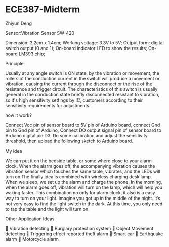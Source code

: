 # ECE387-Midterm
Zhiyun Deng

Sensor:Vibration Sensor SW-420

Dimension: 3.2cm x 1.4cm;
Working voltage: 3.3V to 5V;
Output form: digital switch output (0 and 1);
On-board indicator LED to show the results;
On-board LM393 chip;

Principle:

Usually at any angle switch is ON state, by the vibration or movement, the rollers of
the conduction current in the switch will produce a movement or vibration, causing the
current through the disconnect or the rise of the resistance and trigger circuit. The
characteristics of this switch is usually general in the conduction state briefly disconnected
resistant to vibration, so it's high sensitivity settings by IC, customers according to their
sensitivity requirements for adjustments. 

how it work?

Connect Vcc pin of sensor board to 5V pin of Arduino board, connect Gnd pin to Gnd
pin of Arduino, Connect DO output signal pin of sensor board to Arduino digital pin D3. Do
some calibration and adjust the sensitivity threshold, then upload the following sketch to
Arduino board. 

My idea


We can put it on the bedside table, or some where close to your alarm clock. When the alarm goes off, the accompanying vibration causes the vibration sensor which touches the same table, vibrates, and the LEDs will turn on.The finally idea is combined with wireless charging desk lamp. When we sleep, we set up the alarm and charge the phone. In the morning, when the alarm goes off, vibration will turn on the lamp, which will help you waking faster. This combination no only for alarm clock, it also is a easy way to turn on your light. Imagine you got up in the middle of the night. It’s not very easy to find the light switch in the dark. At this time, you only need to tap the table and the light will turn on.

Other Application Ideas

 Vibration detecting
 Burglary protection system
 Object Movement detecting
 Triggering effect reported theft alarm
 Smart car
 Earthquake alarm
 Motorcycle alarm
